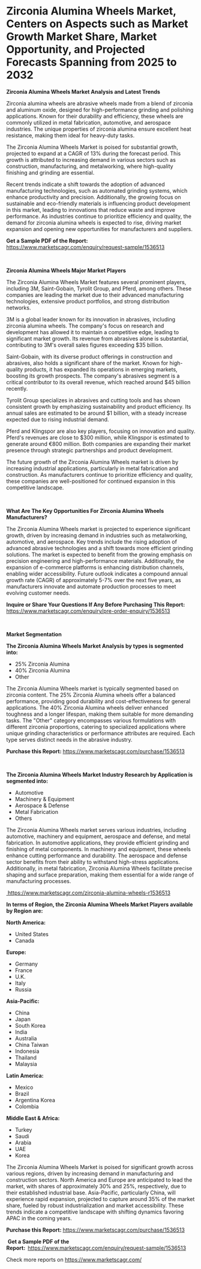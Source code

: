 <p><h1>Zirconia Alumina Wheels Market, Centers on Aspects such as Market Growth Market Share, Market Opportunity, and Projected Forecasts Spanning from 2025 to 2032</h1></p><p><strong>Zirconia Alumina Wheels Market Analysis and Latest Trends</strong></p>
<p><p>Zirconia alumina wheels are abrasive wheels made from a blend of zirconia and aluminum oxide, designed for high-performance grinding and polishing applications. Known for their durability and efficiency, these wheels are commonly utilized in metal fabrication, automotive, and aerospace industries. The unique properties of zirconia alumina ensure excellent heat resistance, making them ideal for heavy-duty tasks.</p><p>The Zirconia Alumina Wheels Market is poised for substantial growth, projected to expand at a CAGR of 13% during the forecast period. This growth is attributed to increasing demand in various sectors such as construction, manufacturing, and metalworking, where high-quality finishing and grinding are essential. </p><p>Recent trends indicate a shift towards the adoption of advanced manufacturing technologies, such as automated grinding systems, which enhance productivity and precision. Additionally, the growing focus on sustainable and eco-friendly materials is influencing product development in this market, leading to innovations that reduce waste and improve performance. As industries continue to prioritize efficiency and quality, the demand for zirconia alumina wheels is expected to rise, driving market expansion and opening new opportunities for manufacturers and suppliers.</p></p>
<p><strong>Get a Sample PDF of the Report:&nbsp;</strong> <a href="https://www.marketscagr.com/enquiry/request-sample/1536513?utm_campaign=2235&utm_medium=2&utm_source=Github&utm_content=ia&utm_term=02022025&utm_id=zirconia-alumina-wheels">https://www.marketscagr.com/enquiry/request-sample/1536513</a></p>
<p>&nbsp;</p>
<p><strong>Zirconia Alumina Wheels Major Market Players</strong></p>
<p><p>The Zirconia Alumina Wheels Market features several prominent players, including 3M, Saint-Gobain, Tyrolit Group, and Pferd, among others. These companies are leading the market due to their advanced manufacturing technologies, extensive product portfolios, and strong distribution networks.</p><p>3M is a global leader known for its innovation in abrasives, including zirconia alumina wheels. The company's focus on research and development has allowed it to maintain a competitive edge, leading to significant market growth. Its revenue from abrasives alone is substantial, contributing to 3M's overall sales figures exceeding $35 billion.</p><p>Saint-Gobain, with its diverse product offerings in construction and abrasives, also holds a significant share of the market. Known for high-quality products, it has expanded its operations in emerging markets, boosting its growth prospects. The company's abrasives segment is a critical contributor to its overall revenue, which reached around $45 billion recently.</p><p>Tyrolit Group specializes in abrasives and cutting tools and has shown consistent growth by emphasizing sustainability and product efficiency. Its annual sales are estimated to be around $1 billion, with a steady increase expected due to rising industrial demand.</p><p>Pferd and Klingspor are also key players, focusing on innovation and quality. Pferd's revenues are close to $300 million, while Klingspor is estimated to generate around €800 million. Both companies are expanding their market presence through strategic partnerships and product development.</p><p>The future growth of the Zirconia Alumina Wheels market is driven by increasing industrial applications, particularly in metal fabrication and construction. As manufacturers continue to prioritize efficiency and quality, these companies are well-positioned for continued expansion in this competitive landscape.</p></p>
<p>&nbsp;</p>
<p><strong>What Are The Key Opportunities For Zirconia Alumina Wheels Manufacturers?</strong></p>
<p><p>The Zirconia Alumina Wheels market is projected to experience significant growth, driven by increasing demand in industries such as metalworking, automotive, and aerospace. Key trends include the rising adoption of advanced abrasive technologies and a shift towards more efficient grinding solutions. The market is expected to benefit from the growing emphasis on precision engineering and high-performance materials. Additionally, the expansion of e-commerce platforms is enhancing distribution channels, enabling wider accessibility. Future outlook indicates a compound annual growth rate (CAGR) of approximately 5-7% over the next five years, as manufacturers innovate and automate production processes to meet evolving customer needs.</p></p>
<p><strong>Inquire or Share Your Questions If Any Before Purchasing This Report:</strong> <a href="https://www.marketscagr.com/enquiry/pre-order-enquiry/1536513?utm_campaign=2235&utm_medium=2&utm_source=Github&utm_content=ia&utm_term=02022025&utm_id=zirconia-alumina-wheels">https://www.marketscagr.com/enquiry/pre-order-enquiry/1536513</a></p>
<p>&nbsp;</p>
<p><strong>Market Segmentation</strong></p>
<p><strong>The Zirconia Alumina Wheels Market Analysis by types is segmented into:</strong></p>
<p><ul><li>25% Zirconia Alumina</li><li>40% Zirconia Alumina</li><li>Other</li></ul></p>
<p><p>The Zirconia Alumina Wheels market is typically segmented based on zirconia content. The 25% Zirconia Alumina wheels offer a balanced performance, providing good durability and cost-effectiveness for general applications. The 40% Zirconia Alumina wheels deliver enhanced toughness and a longer lifespan, making them suitable for more demanding tasks. The "Other" category encompasses various formulations with different zirconia proportions, catering to specialized applications where unique grinding characteristics or performance attributes are required. Each type serves distinct needs in the abrasive industry.</p></p>
<p><strong>Purchase this Report:&nbsp;</strong><a href="https://www.marketscagr.com/purchase/1536513?utm_campaign=2235&utm_medium=2&utm_source=Github&utm_content=ia&utm_term=02022025&utm_id=zirconia-alumina-wheels">https://www.marketscagr.com/purchase/1536513</a></p>
<p>&nbsp;</p>
<p><strong>The Zirconia Alumina Wheels Market Industry Research by Application is segmented into:</strong></p>
<p><ul><li>Automotive</li><li>Machinery & Equipment</li><li>Aerospace & Defense</li><li>Metal Fabrication</li><li>Others</li></ul></p>
<p><p>The Zirconia Alumina Wheels market serves various industries, including automotive, machinery and equipment, aerospace and defense, and metal fabrication. In automotive applications, they provide efficient grinding and finishing of metal components. In machinery and equipment, these wheels enhance cutting performance and durability. The aerospace and defense sector benefits from their ability to withstand high-stress applications. Additionally, in metal fabrication, Zirconia Alumina Wheels facilitate precise shaping and surface preparation, making them essential for a wide range of manufacturing processes.</p></p>
<p><a href="https://www.marketscagr.com/zirconia-alumina-wheels-r1536513?utm_campaign=2235&utm_medium=2&utm_source=Github&utm_content=ia&utm_term=02022025&utm_id=zirconia-alumina-wheels">&nbsp;https://www.marketscagr.com/zirconia-alumina-wheels-r1536513</a></p>
<p><strong>In terms of Region, the Zirconia Alumina Wheels Market Players available by Region are:</strong></p>
<p>
    <p> <strong> North America: </strong>
        <ul>
            <li>United States</li>
            <li>Canada</li>
        </ul>
        </p> 
    <p> <strong> Europe: </strong>
        <ul>
            <li>Germany</li>
            <li>France</li>
            <li>U.K.</li>
            <li>Italy</li>
            <li>Russia</li>
        </ul>
        </p> 
    <p> <strong> Asia-Pacific: </strong>
        <ul>
            <li>China</li>
            <li>Japan</li>
            <li>South Korea</li>
            <li>India</li>
            <li>Australia</li>
            <li>China Taiwan</li>
            <li>Indonesia</li>
            <li>Thailand</li>
            <li>Malaysia</li>
        </ul>
        </p> 
    <p> <strong> Latin America: </strong>
        <ul>
            <li>Mexico</li>
            <li>Brazil</li>
            <li>Argentina Korea</li>
            <li>Colombia</li>
        </ul>
        </p> 
    <p> <strong> Middle East & Africa: </strong>
        <ul>
            <li>Turkey</li>
            <li>Saudi</li>
            <li>Arabia</li>
            <li>UAE</li>
            <li>Korea</li>
        </ul>
    </p>
    </p>
<p><p>The Zirconia Alumina Wheels Market is poised for significant growth across various regions, driven by increasing demand in manufacturing and construction sectors. North America and Europe are anticipated to lead the market, with shares of approximately 30% and 25%, respectively, due to their established industrial base. Asia-Pacific, particularly China, will experience rapid expansion, projected to capture around 35% of the market share, fueled by robust industrialization and market accessibility. These trends indicate a competitive landscape with shifting dynamics favoring APAC in the coming years.</p></p>
<p><strong>Purchase this Report: </strong><a href="https://www.marketscagr.com/purchase/1536513?utm_campaign=2235&utm_medium=2&utm_source=Github&utm_content=ia&utm_term=02022025&utm_id=zirconia-alumina-wheels">https://www.marketscagr.com/purchase/1536513</a></p>
<p>&nbsp;<strong>Get a Sample PDF of the Report:&nbsp;&nbsp;</strong><a href="https://www.marketscagr.com/enquiry/request-sample/1536513?utm_campaign=2235&utm_medium=2&utm_source=Github&utm_content=ia&utm_term=02022025&utm_id=zirconia-alumina-wheels">https://www.marketscagr.com/enquiry/request-sample/1536513</a></p>
<p><strong></strong></p>
<p>Check more reports on <a href="https://www.marketscagr.com/?utm_campaign=2235&utm_medium=2&utm_source=Github&utm_content=ia&utm_term=02022025&utm_id=zirconia-alumina-wheels">https://www.marketscagr.com/</a></p>